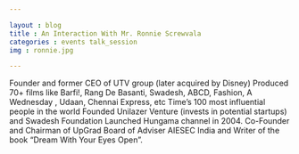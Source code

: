 ```yaml
---

layout : blog
title : An Interaction With Mr. Ronnie Screwvala
categories : events talk_session
img : ronnie.jpg 

---
```


Founder and former CEO of UTV group (later acquired by Disney)
Produced 70+ films like Barfi!, Rang De Basanti, Swadesh, ABCD, Fashion, A Wednesday , Udaan, Chennai Express, etc
Time’s 100 most influential people in the world
Founded Unilazer Venture (invests in potential startups) and Swadesh Foundation
Launched Hungama channel in 2004. Co-Founder and Chairman of UpGrad
Board of Adviser AIESEC India and Writer of the book “Dream With Your Eyes Open”. 
